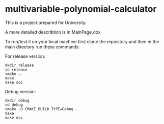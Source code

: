 # multivariable-polynomial-calculator
This is a project prepared for University.

A more detailed describtion is in MainPage.dox

To run/test it on your local machine first clone the repository and then in the main directory run these commands:

For release version:
```
mkdir release
cd release
cmake ..
make
make doc
```

Debug version:

```
mkdir debug
cd debug
cmake -D CMAKE_BUILD_TYPE=Debug ..
make
make doc
```
